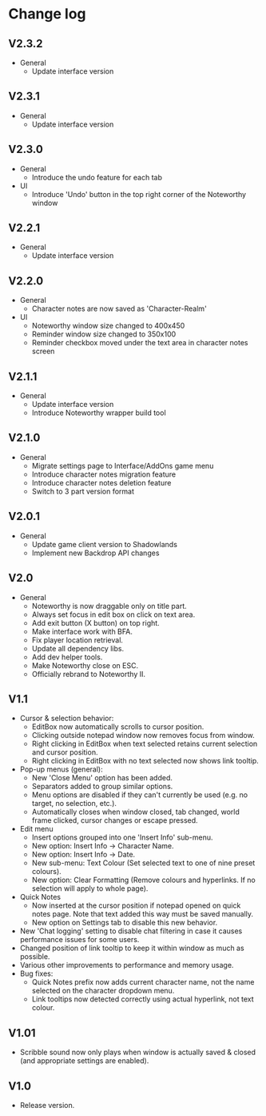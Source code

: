 # Change log

## V2.3.2
- General
  - Update interface version

## V2.3.1
- General
  - Update interface version

## V2.3.0
- General
  - Introduce the undo feature for each tab
- UI
  - Introduce 'Undo' button in the top right corner of the Noteworthy window

## V2.2.1
- General
  - Update interface version

## V2.2.0
- General
  - Character notes are now saved as 'Character-Realm'
- UI
  - Noteworthy window size changed to 400x450
  - Reminder window size changed to 350x100    
  - Reminder checkbox moved under the text area in character notes screen

## V2.1.1
- General
  - Update interface version
  - Introduce Noteworthy wrapper build tool

## V2.1.0
- General
  - Migrate settings page to Interface/AddOns game menu
  - Introduce character notes migration feature
  - Introduce character notes deletion feature
  - Switch to 3 part version format

## V2.0.1
- General
  - Update game client version to Shadowlands
  - Implement new Backdrop API changes

## V2.0
- General
  - Noteworthy is now draggable only on title part.
  - Always set focus in edit box on click on text area.
  - Add exit button (X button) on top right.
  - Make interface work with BFA.
  - Fix player location retrieval.
  - Update all dependency libs.
  - Add dev helper tools.
  - Make Noteworthy close on ESC.
  - Officially rebrand to Noteworthy II.

## V1.1
- Cursor & selection behavior:
  - EditBox now automatically scrolls to cursor position.
  - Clicking outside notepad window now removes focus from window.
  - Right clicking in EditBox when text selected retains current selection and cursor position.
  - Right clicking in EditBox with no text selected now shows link tooltip.
- Pop-up menus (general):
  - New 'Close Menu' option has been added.
  - Separators added to group similar options.
  - Menu options are disabled if they can't currently be used (e.g. no target, no selection, etc.).
  - Automatically closes when window closed, tab changed, world frame clicked, cursor changes or escape pressed.
- Edit menu
  - Insert options grouped into one 'Insert Info' sub-menu.
  - New option: Insert Info -> Character Name.
  - New option: Insert Info -> Date.
  - New sub-menu: Text Colour (Set selected text to one of nine preset colours).
  - New option: Clear Formatting (Remove colours and hyperlinks. If no selection will apply to whole page).
- Quick Notes
  - Now inserted at the cursor position if notepad opened on quick notes page. Note that text added this way must be saved manually.
  - New option on Settings tab to disable this new behavior.
- New 'Chat logging' setting to disable chat filtering in case it causes performance issues for some users.
- Changed position of link tooltip to keep it within window as much as possible.
- Various other improvements to performance and memory usage.
- Bug fixes:
  - Quick Notes prefix now adds current character name, not the name selected on the character dropdown menu.
  - Link tooltips now detected correctly using actual hyperlink, not text colour.

## V1.01
- Scribble sound now only plays when window is actually saved & closed (and appropriate settings are enabled).

## V1.0
- Release version.
